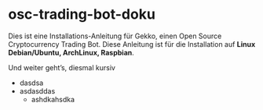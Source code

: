 ﻿# osc-trading-bot-doku
Dies ist eine Installations-Anleitung für Gekko, einen Open Source Cryptocurrency Trading Bot. Diese Anleitung ist für die Installation auf **Linux Debian/Ubuntu, ArchLinux, Raspbian**.

Und weiter geht’s, diesmal kursiv

- dasdsa
- asdasddas
  - ashdkahsdka
  
